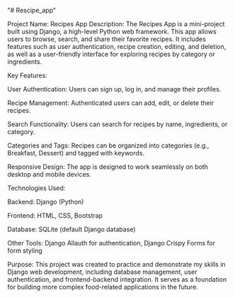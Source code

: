 "# Rescipe_app" 

Project Name: Recipes App
Description:
The Recipes App is a mini-project built using Django, a high-level Python web framework. This app allows users to browse, search, and share their favorite recipes. It includes features such as user authentication, recipe creation, editing, and deletion, as well as a user-friendly interface for exploring recipes by category or ingredients.

Key Features:

User Authentication: Users can sign up, log in, and manage their profiles.

Recipe Management: Authenticated users can add, edit, or delete their recipes.

Search Functionality: Users can search for recipes by name, ingredients, or category.

Categories and Tags: Recipes can be organized into categories (e.g., Breakfast, Dessert) and tagged with keywords.

Responsive Design: The app is designed to work seamlessly on both desktop and mobile devices.

Technologies Used:

Backend: Django (Python)

Frontend: HTML, CSS, Bootstrap

Database: SQLite (default Django database)

Other Tools: Django Allauth for authentication, Django Crispy Forms for form styling

Purpose:
This project was created to practice and demonstrate my skills in Django web development, including database management, user authentication, and frontend-backend integration. It serves as a foundation for building more complex food-related applications in the future.

